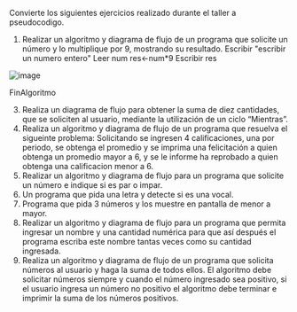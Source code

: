 
Convierte los siguientes ejercicios realizado durante el taller a pseudocodigo.

1. Realizar un algoritmo y diagrama de flujo de un programa que solicite un número y lo multiplique por 9, mostrando su resultado.
	Escribir "escribir un numero entero"
	Leer num
	res<-num*9
	Escribir res
	
![image](https://user-images.githubusercontent.com/101481278/160260800-1514992c-edb1-4c61-884a-a0ca12ed7ff9.png)

	
FinAlgoritmo

3. Realiza un diagrama de flujo para obtener la suma de diez cantidades, que se soliciten al usuario, mediante la utilización de un ciclo “Mientras”. 
4. Realiza un algoritmo y diagrama de flujo de un programa que resuelva el sigueinte problema: Solicitando se ingresen 4 calificaciones, una por periodo, se obtenga el promedio y se imprima una felicitación a quien obtenga un promedio mayor a 6, y se le informe ha reprobado a quien obtenga una calificacion menor a 6.
5. Realizar un algoritmo y diagrama de flujo para un programa que solicite un número e indique si es par o impar.
6. Un programa que pida una letra y detecte si es una vocal.
7. Programa que pida 3 números y los muestre en pantalla de menor a mayor.
8. Realizar un algoritmo y diagrama de flujo para un programa que permita ingresar un nombre y una cantidad numérica para que así después el programa escriba este nombre tantas veces como su cantidad ingresada.
9. Realiza un algoritmo y diagrama de flujo de un programa que solicita números al usuario y haga la suma de todos ellos. El algoritmo debe solicitar números siempre y cuando el número ingresado sea positivo, si el usuario ingresa un número no positivo el algoritmo debe terminar e imprimir la suma de los números positivos.
